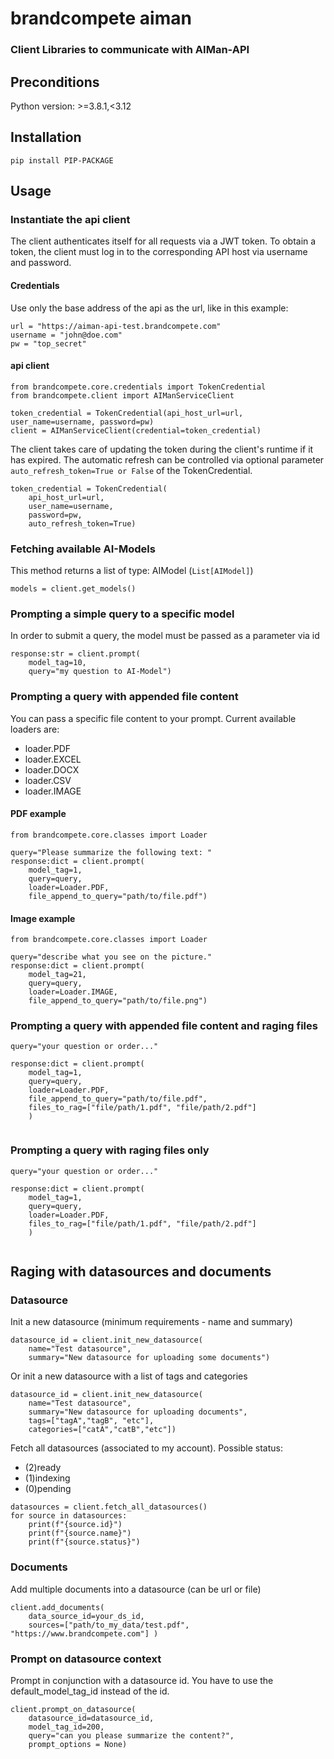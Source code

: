 # brandcompete  aiman 
### Client Libraries to communicate with AIMan-API

## Preconditions
Python version: >=3.8.1,<3.12

## Installation

```
pip install PIP-PACKAGE
```

## Usage

### Instantiate the api client

The client authenticates itself for all requests via a JWT token. 
To obtain a token, the client must log in to the corresponding API host via username and password.

#### Credentials
Use only the base address of the api as the url, like in this example:
```
url = "https://aiman-api-test.brandcompete.com"
username = "john@doe.com"
pw = "top_secret"
```

#### api client
```
from brandcompete.core.credentials import TokenCredential
from brandcompete.client import AIManServiceClient

token_credential = TokenCredential(api_host_url=url, user_name=username, password=pw)
client = AIManServiceClient(credential=token_credential)
```

The client takes care of updating the token during the client's runtime if it has expired.
The automatic refresh can be controlled via optional parameter ```auto_refresh_token=True or False``` of the TokenCredential.

```
token_credential = TokenCredential(
    api_host_url=url, 
    user_name=username, 
    password=pw, 
    auto_refresh_token=True)
```

### Fetching available AI-Models

This method returns a list of type: AIModel (```List[AIModel]```)

```
models = client.get_models()
```

### Prompting a simple query to a specific model

In order to submit a query, the model must be passed as a parameter via id
```
response:str = client.prompt(
    model_tag=10,
    query="my question to AI-Model")
```

### Prompting a query with appended file content

You can pass a specific file content to your prompt.
Current available loaders are:
- loader.PDF
- loader.EXCEL
- loader.DOCX
- loader.CSV
- loader.IMAGE

#### PDF example
```
from brandcompete.core.classes import Loader

query="Please summarize the following text: "  
response:dict = client.prompt(
    model_tag=1, 
    query=query, 
    loader=Loader.PDF, 
    file_append_to_query="path/to/file.pdf")
```

#### Image example
```
from brandcompete.core.classes import Loader

query="describe what you see on the picture."  
response:dict = client.prompt(
    model_tag=21, 
    query=query, 
    loader=Loader.IMAGE, 
    file_append_to_query="path/to/file.png")
```

### Prompting a query with appended file content and raging files

```
query="your question or order..."
    
response:dict = client.prompt(
    model_tag=1, 
    query=query, 
    loader=Loader.PDF, 
    file_append_to_query="path/to/file.pdf",
    files_to_rag=["file/path/1.pdf", "file/path/2.pdf"]
    )
   
```

### Prompting a query with raging files only

```
query="your question or order..."
    
response:dict = client.prompt(
    model_tag=1, 
    query=query, 
    loader=Loader.PDF, 
    files_to_rag=["file/path/1.pdf", "file/path/2.pdf"]
    )
   
```

## Raging with datasources and documents
### Datasource
Init a new datasource (minimum requirements - name and summary)
```
datasource_id = client.init_new_datasource(
    name="Test datasource", 
    summary="New datasource for uploading some documents")
```
Or init a new datasource with a list of tags and categories
```
datasource_id = client.init_new_datasource(
    name="Test datasource", 
    summary="New datasource for uploading documents", 
    tags=["tagA","tagB", "etc"], 
    categories=["catA","catB","etc"])
```
Fetch all datasources (associated to my account).
Possible status: 
- (2)ready
- (1)indexing
- (0)pending

```
datasources = client.fetch_all_datasources()
for source in datasources:
    print(f"{source.id}")
    print(f"{source.name}")
    print(f"{source.status}")
```
### Documents
Add multiple documents into a datasource (can be url or file)
```
client.add_documents(
    data_source_id=your_ds_id, 
    sources=["path/to_my_data/test.pdf", "https://www.brandcompete.com"] )
```
### Prompt on datasource context
Prompt in conjunction with a datasource id. You have to use the default_model_tag_id instead of the id.
```    
client.prompt_on_datasource(
    datasource_id=datasource_id, 
    model_tag_id=200, 
    query="can you please summarize the content?", 
    prompt_options = None)
```
